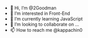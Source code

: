 - 👋 Hi, I’m @2Goodman
- 👀 I’m interested in Front-End
- 🌱 I’m currently learning JavaScript
- 💞️ I’m looking to collaborate on ...
- 📫 How to reach me @kappachin0

<!---
2Goodman/2Goodman is a ✨ special ✨ repository because its `README.md` (this file) appears on your GitHub profile.
You can click the Preview link to take a look at your changes.
--->
